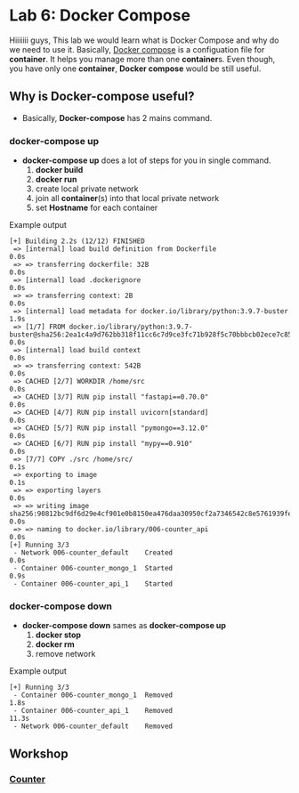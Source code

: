 # Lab 6: Docker Compose

Hiiiiiii guys, This lab we would learn what is Docker Compose and why do we need to use it. Basically, [Docker compose](https://docs.docker.com/compose/) is a configuation file for **container**. It helps you manage more than one **container**s. Even though, you have only one **container**, **Docker compose** would be still useful.


## Why is Docker-compose useful?

- Basically, **Docker-compose** has 2 mains command.

### docker-compose up

- **docker-compose up** does a lot of steps for you in single command.
    1. **docker build**
    2. **docker run**
    3. create local private network 
    4. join all **container**(s) into that local private network
    5. set **Hostname** for each container

Example output
```{1,20-23}
[+] Building 2.2s (12/12) FINISHED
 => [internal] load build definition from Dockerfile                                                                                                                                     0.0s
 => => transferring dockerfile: 32B                                                                                                                                                      0.0s
 => [internal] load .dockerignore                                                                                                                                                        0.0s
 => => transferring context: 2B                                                                                                                                                          0.0s
 => [internal] load metadata for docker.io/library/python:3.9.7-buster                                                                                                                   1.9s
 => [1/7] FROM docker.io/library/python:3.9.7-buster@sha256:2ea1c4a9d762bb318f11cc6c7d9ce3fc71b928f5c70bbbcb02ece7c859a9b972                                                             0.0s
 => [internal] load build context                                                                                                                                                        0.0s
 => => transferring context: 542B                                                                                                                                                        0.0s
 => CACHED [2/7] WORKDIR /home/src                                                                                                                                                       0.0s
 => CACHED [3/7] RUN pip install "fastapi==0.70.0"                                                                                                                                       0.0s
 => CACHED [4/7] RUN pip install uvicorn[standard]                                                                                                                                       0.0s
 => CACHED [5/7] RUN pip install "pymongo==3.12.0"                                                                                                                                       0.0s
 => CACHED [6/7] RUN pip install "mypy==0.910"                                                                                                                                           0.0s
 => [7/7] COPY ./src /home/src/                                                                                                                                                          0.1s
 => exporting to image                                                                                                                                                                   0.1s
 => => exporting layers                                                                                                                                                                  0.0s
 => => writing image sha256:90812bc9df6d29e4cf901e0b8150ea476daa30950cf2a7346542c8e5761939fe                                                                                             0.0s
 => => naming to docker.io/library/006-counter_api                                                                                                                                       0.0s
[+] Running 3/3
 - Network 006-counter_default    Created                                                                                                                                                0.0s
 - Container 006-counter_mongo_1  Started                                                                                                                                                0.9s
 - Container 006-counter_api_1    Started
```

### docker-compose down

- **docker-compose down** sames as **docker-compose up**
    1. **docker stop**
    2. **docker rm**
    3. remove network

Example output
```
[+] Running 3/3
 - Container 006-counter_mongo_1  Removed                                                                                                                                                1.8s
 - Container 006-counter_api_1    Removed                                                                                                                                               11.3s
 - Network 006-counter_default    Removed
```
## Workshop

### [Counter](./counter.md)